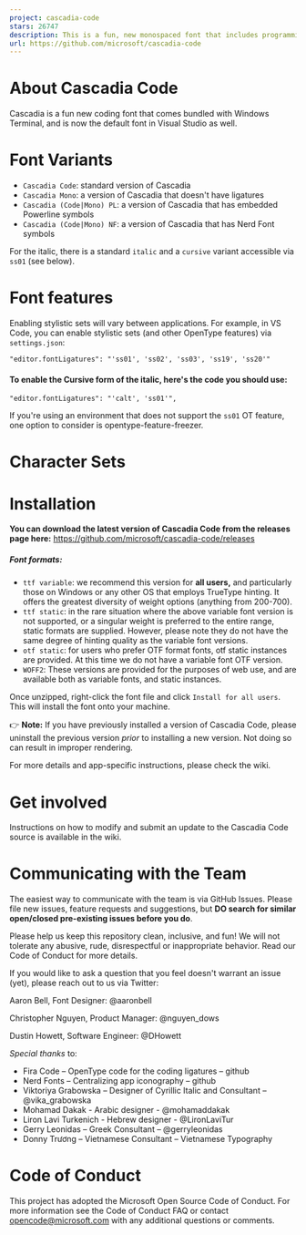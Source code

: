 ```yaml
---
project: cascadia-code
stars: 26747
description: This is a fun, new monospaced font that includes programming ligatures and is designed to enhance the modern look and feel of the Windows Terminal.
url: https://github.com/microsoft/cascadia-code
---
```


About Cascadia Code
===================

Cascadia is a fun new coding font that comes bundled with Windows Terminal, and is now the default font in Visual Studio as well.

Font Variants
=============

-   `Cascadia Code`: standard version of Cascadia
-   `Cascadia Mono`: a version of Cascadia that doesn't have ligatures
-   `Cascadia (Code|Mono) PL`: a version of Cascadia that has embedded Powerline symbols
-   `Cascadia (Code|Mono) NF`: a version of Cascadia that has Nerd Font symbols

For the italic, there is a standard `italic` and a `cursive` variant accessible via `ss01` (see below).

Font features
=============

Enabling stylistic sets will vary between applications. For example, in VS Code, you can enable stylistic sets (and other OpenType features) via `settings.json`:

```
"editor.fontLigatures": "'ss01', 'ss02', 'ss03', 'ss19', 'ss20'"
```

#### To enable the Cursive form of the italic, here's the code you should use:

```
"editor.fontLigatures": "'calt', 'ss01'",
```

If you're using an environment that does not support the `ss01` OT feature, one option to consider is opentype-feature-freezer.

Character Sets
==============

Installation
============

**You can download the latest version of Cascadia Code from the releases page here:** https://github.com/microsoft/cascadia-code/releases

##### Font formats:

-   `ttf variable`: we recommend this version for **all users,** and particularly those on Windows or any other OS that employs TrueType hinting. It offers the greatest diversity of weight options (anything from 200-700).
-   `ttf static`: in the rare situation where the above variable font version is not supported, or a singular weight is preferred to the entire range, static formats are supplied. However, please note they do not have the same degree of hinting quality as the variable font versions.
-   `otf static`: for users who prefer OTF format fonts, otf static instances are provided. At this time we do not have a variable font OTF version.
-   `WOFF2`: These versions are provided for the purposes of web use, and are available both as variable fonts, and static instances.

Once unzipped, right-click the font file and click `Install for all users`. This will install the font onto your machine.

👉 **Note:** If you have previously installed a version of Cascadia Code, please uninstall the previous version _prior_ to installing a new version. Not doing so can result in improper rendering.

For more details and app-specific instructions, please check the wiki.

Get involved
============

Instructions on how to modify and submit an update to the Cascadia Code source is available in the wiki.

Communicating with the Team
===========================

The easiest way to communicate with the team is via GitHub Issues. Please file new issues, feature requests and suggestions, but **DO search for similar open/closed pre-existing issues before you do**.

Please help us keep this repository clean, inclusive, and fun! We will not tolerate any abusive, rude, disrespectful or inappropriate behavior. Read our Code of Conduct for more details.

If you would like to ask a question that you feel doesn't warrant an issue (yet), please reach out to us via Twitter:

Aaron Bell, Font Designer: @aaronbell

Christopher Nguyen, Product Manager: @nguyen\_dows

Dustin Howett, Software Engineer: @DHowett

_Special thanks_ to:

-   Fira Code – OpenType code for the coding ligatures – github
-   Nerd Fonts – Centralizing app iconography – github
-   Viktoriya Grabowska – Designer of Cyrillic Italic and Consultant – @vika\_grabowska
-   Mohamad Dakak - Arabic designer - @mohamaddakak
-   Liron Lavi Turkenich - Hebrew designer - @LironLaviTur
-   Gerry Leonidas – Greek Consultant – @gerryleonidas
-   Donny Trương – Vietnamese Consultant – Vietnamese Typography

Code of Conduct
===============

This project has adopted the Microsoft Open Source Code of Conduct. For more information see the Code of Conduct FAQ or contact opencode@microsoft.com with any additional questions or comments.
